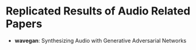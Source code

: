 # Replicated Results of Audio Related Papers

* **wavegan**: Synthesizing Audio with Generative Adversarial Networks

